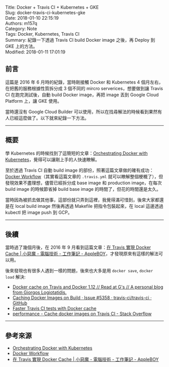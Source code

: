 Title: Docker + Travis CI + Kubernetes + GKE  
Slug: docker-travis-ci-kubernetes-gke  
Date: 2018-01-10 22:15:19  
Authors: m157q  
Category: Note  
Tags: Docker, Kubernetes, Travis CI  
Summary: 紀錄一下透過 Travis CI  build Docker image 之後，再 Deploy 到 GKE 上的方法。  
Modified: 2018-01-11 17:01:19  
  
  
## 前言  
  
這篇是 2016 年 6 月時的紀錄，當時剛接觸 Docker 和 Kubernetes 4 個月左右，在把舊的服務根據性質拆分成 3 個不同的 mircro serverices，想要做到讓 Travis CI 在跑完測試後，自動 build Docker image，再把 image 丟到 Google Cloud Platform 上，讓 GKE 使用。  
  
當時還沒有 Google Cloud Builder 可以使用，所以在找尋解法的時候看到果然有人已經這麼做了。以下就來紀錄一下方法。  
  
---  
  
## 概要  
  
學 Kubernetes 的時候找到了這簡短的文章：[Orchestrating Docker with Kubernetes](https://chengl.com/orchestrating-docker-with-kubernetes/)，覺得可以讓剛上手的人快速瞭解。  
  
至於透過 Travis CI 自動 build image  的部份，照著這篇文章做的確有成功：[Docker Workflow](https://chengl.com/docker-workflow/)（其實看這篇文章的 `.travis.yml` 就可以瞭解整個梗概了），但發現效果不盡理想，儘管已經拆分成 base image 和 production image，在每次 build image 的時候節省掉 build base image 的時間了，但花的時間還是太久。  
  
當時因為被抓去做其他事，這部份就只弄到這裡，我覺得滿可惜到，後來大家都還是在 local build image 然後再透過 Makefile 把指令包裝起來，在 local 這邊透過 kubectl 把 image push 到 GCP。  
  
---  
  
## 後續  
  
當時過了幾個月後，在 2016 年 9 月看到這篇文章：[在 Travis 實現 Docker Cache | 小惡魔 - 電腦技術 - 工作筆記 - AppleBOY](https://blog.wu-boy.com/2016/09/docker-cache-on-travis/)，才發現原來有這樣的解法可以用。  
  
後來發現也有很多人遇到一樣的問題，後來也大多是用 `docker save`, `docker load` 解決:  
  
+ [Docker cache on Travis and Docker 1.12 // Read at G's // A personal blog from Giorgos Logiotatidis.](https://giorgos.sealabs.net/docker-cache-on-travis-and-docker-112.html)  
+ [Caching Docker Images on Build · Issue #5358 · travis-ci/travis-ci · GitHub](https://github.com/travis-ci/travis-ci/issues/5358)  
+ [Faster Travis CI tests with Docker cache](http://atodorov.org/blog/2017/08/07/faster-travis-ci-tests-with-docker-cache/)  
+ [performance - Cache docker images on Travis CI - Stack Overflow](https://stackoverflow.com/questions/35305492/cache-docker-images-on-travis-ci)  
  
---  
  
## 參考來源  
  
+ [Orchestrating Docker with Kubernetes](https://chengl.com/orchestrating-docker-with-kubernetes/)  
+ [Docker Workflow](https://chengl.com/docker-workflow/)  
+ [在 Travis 實現 Docker Cache | 小惡魔 - 電腦技術 - 工作筆記 - AppleBOY](https://blog.wu-boy.com/2016/09/docker-cache-on-travis/)  
